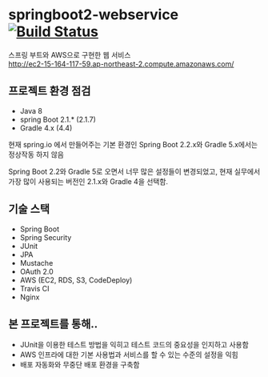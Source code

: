 # springboot2-webservice [![Build Status](https://travis-ci.org/brainbackdoor/bbd-lotto.svg)](https://travis-ci.org/brainbackdoor/bbd-lotto)

스프링 부트와 AWS으로 구현한 웹 서비스<br>
http://ec2-15-164-117-59.ap-northeast-2.compute.amazonaws.com/

## 프로젝트 환경 점검
  - Java 8
  - spring Boot 2.1.* (2.1.7)
  - Gradle 4.x (4.4)
  
현재 spring.io 에서 만들어주는 기본 환경인 Spring Boot 2.2.x와 Gradle 5.x에서는 정상작동 하지 않음

Spring Boot 2.2와 Gradle 5로 오면서 너무 많은 설정들이 변경되었고, 현재 실무에서 가장 많이 사용되는 버전인 2.1.x와 Gradle 4을 선택함.

## 기술 스택
  - Spring Boot
  - Spring Security 
  - JUnit
  - JPA
  - Mustache
  - OAuth 2.0
  - AWS (EC2, RDS, S3, CodeDeploy)
  - Travis CI
  - Nginx
  
## 본 프로젝트를 통해..
 - JUnit을 이용한 테스트 방법을 익히고 테스트 코드의 중요성을 인지하고 사용함
 - AWS 인프라에 대한 기본 사용법과 서비스를 할 수 있는 수준의 설정을 익힘
 - 배포 자동화와 무중단 배포 환경을 구축함
